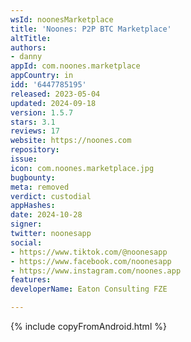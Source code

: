 ```yaml
---
wsId: noonesMarketplace
title: 'Noones: P2P BTC Marketplace'
altTitle: 
authors:
- danny
appId: com.noones.marketplace
appCountry: in
idd: '6447785195'
released: 2023-05-04
updated: 2024-09-18
version: 1.5.7
stars: 3.1
reviews: 17
website: https://noones.com
repository: 
issue: 
icon: com.noones.marketplace.jpg
bugbounty: 
meta: removed
verdict: custodial
appHashes: 
date: 2024-10-28
signer: 
twitter: noonesapp
social:
- https://www.tiktok.com/@noonesapp
- https://www.facebook.com/noonesapp
- https://www.instagram.com/noones.app
features: 
developerName: Eaton Consulting FZE

---
```


{% include copyFromAndroid.html %}
